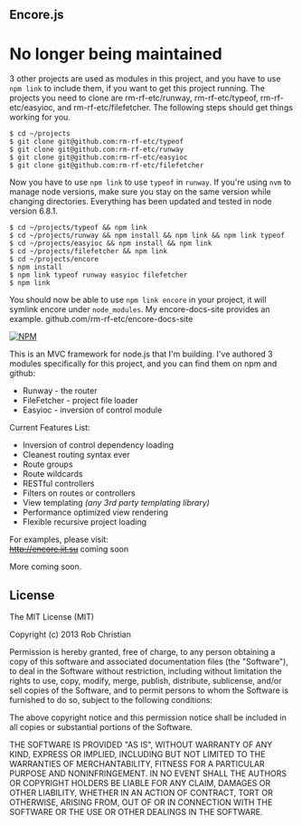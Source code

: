 ## Encore.js

# No longer being maintained

3 other projects are used as modules in this project, and you have to use `npm link` to include them, if you want to get this project running. The projects you need to clone are rm-rf-etc/runway, rm-rf-etc/typeof, rm-rf-etc/easyioc, and rm-rf-etc/filefetcher. The following steps should get things working for you.
```
$ cd ~/projects
$ git clone git@github.com:rm-rf-etc/typeof
$ git clone git@github.com:rm-rf-etc/runway
$ git clone git@github.com:rm-rf-etc/easyioc
$ git clone git@github.com:rm-rf-etc/filefetcher
```
Now you have to use `npm link` to use `typeof` in `runway`. If you're using `nvm` to manage node versions, make sure you stay on the same version while changing directories. Everything has been updated and tested in node version 6.8.1.
```
$ cd ~/projects/typeof && npm link
$ cd ~/projects/runway && npm install && npm link && npm link typeof
$ cd ~/projects/easyioc && npm install && npm link
$ cd ~/projects/filefetcher && npm link
$ cd ~/projects/encore
$ npm install
$ npm link typeof runway easyioc filefetcher
$ npm link
```
You should now be able to use `npm link encore` in your project, it will symlink encore under `node_modules`. My encore-docs-site provides an example. github.com/rm-rf-etc/encore-docs-site


[![NPM](https://nodei.co/npm/encore.png?compact=true)](https://nodei.co/npm/encore/)

This is an MVC framework for node.js that I'm building. I've authored 3 modules specifically for this project,
and you can find them on npm and github:  

* Runway - the router  
* FileFetcher - project file loader  
* Easyioc - inversion of control module  

Current Features List:

* Inversion of control dependency loading  
* Cleanest routing syntax ever
* Route groups  
* Route wildcards  
* RESTful controllers  
* Filters on routes or controllers  
* View templating _(any 3rd party templating library)_  
* Performance optimized view rendering  
* Flexible recursive project loading

For examples, please visit:  
~~http://encore.jit.su~~ coming soon

More coming soon.

## License

The MIT License (MIT)

Copyright (c) 2013 Rob Christian

Permission is hereby granted, free of charge, to any person obtaining a copy of
this software and associated documentation files (the "Software"), to deal in
the Software without restriction, including without limitation the rights to
use, copy, modify, merge, publish, distribute, sublicense, and/or sell copies of
the Software, and to permit persons to whom the Software is furnished to do so,
subject to the following conditions:

The above copyright notice and this permission notice shall be included in all
copies or substantial portions of the Software.

THE SOFTWARE IS PROVIDED "AS IS", WITHOUT WARRANTY OF ANY KIND, EXPRESS OR
IMPLIED, INCLUDING BUT NOT LIMITED TO THE WARRANTIES OF MERCHANTABILITY, FITNESS
FOR A PARTICULAR PURPOSE AND NONINFRINGEMENT. IN NO EVENT SHALL THE AUTHORS OR
COPYRIGHT HOLDERS BE LIABLE FOR ANY CLAIM, DAMAGES OR OTHER LIABILITY, WHETHER
IN AN ACTION OF CONTRACT, TORT OR OTHERWISE, ARISING FROM, OUT OF OR IN
CONNECTION WITH THE SOFTWARE OR THE USE OR OTHER DEALINGS IN THE SOFTWARE.
